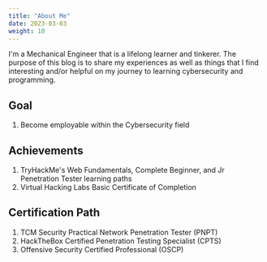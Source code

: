 ```yaml
---
title: "About Me"
date: 2023-03-03
weight: 10
---
```


I'm a Mechanical Engineer that is a lifelong learner and tinkerer.  The purpose of this blog is to share my experiences as well as things that I find interesting and/or helpful on my journey to learning cybersecurity and programming.    

## Goal
1. Become employable within the Cybersecurity field

## Achievements
1. TryHackMe's Web Fundamentals, Complete Beginner, and Jr Penetration Tester learning paths
2. Virtual Hacking Labs Basic Certificate of Completion

## Certification Path
1. TCM Security Practical Network Penetration Tester (PNPT)
2. HackTheBox Certified Penetration Testing Specialist (CPTS)
3. Offensive Security Certified Professional (OSCP)
